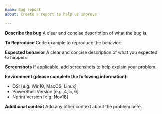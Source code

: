 ```yaml
---
name: Bug report
about: Create a report to help us improve

---
```


**Describe the bug**
A clear and concise description of what the bug is.

**To Reproduce**
Code example to reproduce the behavior:

**Expected behavior**
A clear and concise description of what you expected to happen.

**Screenshots**
If applicable, add screenshots to help explain your problem.

**Environment (please complete the following information):**
 - OS: [e.g. Win10, MacOS, Linux]
 - PowerShell Version [e.g. 4, 5, 6]
 - Nprint Version [e.g. Nov18]

**Additional context**
Add any other context about the problem here.

